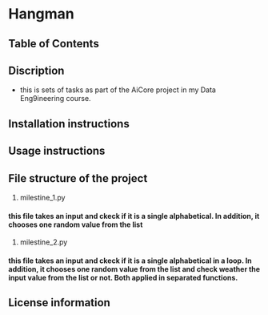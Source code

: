 # Hangman

## Table of Contents

## Discription

- this is sets of tasks as part of the AiCore project in my Data Eng9ineering course.

## Installation instructions

## Usage instructions

## File structure of the project

1. milestine_1.py
#### this file takes an input and ckeck if it is a single alphabetical. In addition, it chooses one random value from the list
1. milestine_2.py

#### this file takes an input and ckeck if it is a single alphabetical in a loop. In addition, it chooses one random value from the list and check weather the input value from the list or not. Both applied in separated functions.


## License information

